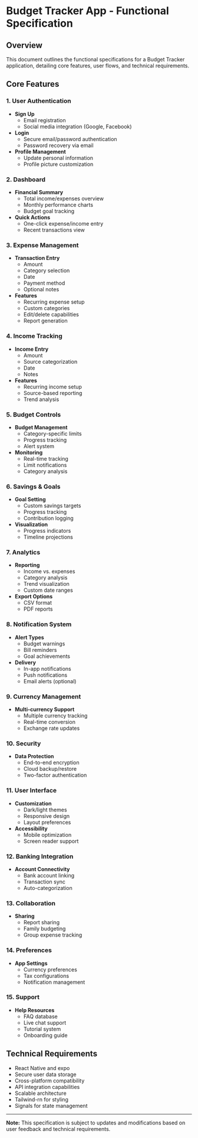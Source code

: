 # Budget Tracker App - Functional Specification

## Overview

This document outlines the functional specifications for a Budget Tracker application, detailing core features, user flows, and technical requirements.

## Core Features

### 1. User Authentication

- **Sign Up**
  - Email registration
  - Social media integration (Google, Facebook)
- **Login**
  - Secure email/password authentication
  - Password recovery via email
- **Profile Management**
  - Update personal information
  - Profile picture customization

### 2. Dashboard

- **Financial Summary**
  - Total income/expenses overview
  - Monthly performance charts
  - Budget goal tracking
- **Quick Actions**
  - One-click expense/income entry
  - Recent transactions view

### 3. Expense Management

- **Transaction Entry**
  - Amount
  - Category selection
  - Date
  - Payment method
  - Optional notes
- **Features**
  - Recurring expense setup
  - Custom categories
  - Edit/delete capabilities
  - Report generation

### 4. Income Tracking

- **Income Entry**
  - Amount
  - Source categorization
  - Date
  - Notes
- **Features**
  - Recurring income setup
  - Source-based reporting
  - Trend analysis

### 5. Budget Controls

- **Budget Management**
  - Category-specific limits
  - Progress tracking
  - Alert system
- **Monitoring**
  - Real-time tracking
  - Limit notifications
  - Category analysis

### 6. Savings & Goals

- **Goal Setting**
  - Custom savings targets
  - Progress tracking
  - Contribution logging
- **Visualization**
  - Progress indicators
  - Timeline projections

### 7. Analytics

- **Reporting**
  - Income vs. expenses
  - Category analysis
  - Trend visualization
  - Custom date ranges
- **Export Options**
  - CSV format
  - PDF reports

### 8. Notification System

- **Alert Types**
  - Budget warnings
  - Bill reminders
  - Goal achievements
- **Delivery**
  - In-app notifications
  - Push notifications
  - Email alerts (optional)

### 9. Currency Management

- **Multi-currency Support**
  - Multiple currency tracking
  - Real-time conversion
  - Exchange rate updates

### 10. Security

- **Data Protection**
  - End-to-end encryption
  - Cloud backup/restore
  - Two-factor authentication

### 11. User Interface

- **Customization**
  - Dark/light themes
  - Responsive design
  - Layout preferences
- **Accessibility**
  - Mobile optimization
  - Screen reader support

### 12. Banking Integration

- **Account Connectivity**
  - Bank account linking
  - Transaction sync
  - Auto-categorization

### 13. Collaboration

- **Sharing**
  - Report sharing
  - Family budgeting
  - Group expense tracking

### 14. Preferences

- **App Settings**
  - Currency preferences
  - Tax configurations
  - Notification management

### 15. Support

- **Help Resources**
  - FAQ database
  - Live chat support
  - Tutorial system
  - Onboarding guide

## Technical Requirements

- React Native and expo
- Secure user data storage
- Cross-platform compatibility
- API integration capabilities
- Scalable architecture
- Tailwind-rn for styling
- Signals for state management

---

**Note:** This specification is subject to updates and modifications based on user feedback and technical requirements.
